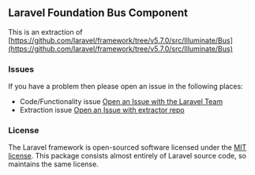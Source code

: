 ## Laravel Foundation Bus Component

This is an extraction of [https://github.com/laravel/framework/tree/v5.7.0/src/Illuminate/Bus](https://github.com/laravel/framework/tree/v5.7.0/src/Illuminate/Bus)


### Issues

If you have a problem then please open an issue in the following places:

* Code/Functionality issue [Open an Issue with the Laravel Team](https://github.com/laravel/framework/issues/new/choose)
* Extraction issue [Open an Issue with extractor repo](https://github.com/laravel-foundation/readme/issues/new)


### License

The Laravel framework is open-sourced software licensed under the [MIT license](http://opensource.org/licenses/MIT). This package consists almost entirely of Laravel source code, so maintains the same license.
